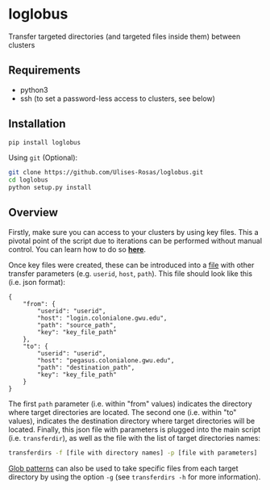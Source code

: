 # loglobus

Transfer targeted directories (and targeted files inside them) between clusters

## Requirements
* python3
* ssh (to set a password-less access to clusters, see below)

## Installation

```bash
pip install loglobus
```

Using `git` (Optional):
```bash
git clone https://github.com/Ulises-Rosas/loglobus.git
cd loglobus
python setup.py install
```

## Overview

Firstly, make sure you can access to your clusters by using key files. This a pivotal point of the script due to iterations can be performed without manual control. You can learn how to do so [**here**](setPasswordlessAccess.md).

Once key files were created, these can be introduced into a [file](params_dir.txt) with other transfer parameters (e.g. `userid`, `host`, `path`). This file should look like this (i.e. json format):

```
{
    "from": {
        "userid": "userid",
        "host": "login.colonialone.gwu.edu",
        "path": "source_path",
        "key": "key_file_path"
    },
    "to": {
        "userid": "userid",
        "host": "pegasus.colonialone.gwu.edu",
        "path": "destination_path",
        "key": "key_file_path"
    }
}
```

The first `path` parameter (i.e. within "from" values) indicates the directory where target directories are located. The second one (i.e. within "to" values), indicates the destination directory where target directories will be located. Finally, this json file with parameters is plugged into the main script (i.e. `transferdir`), as well as the file with the list of target directories names:

```bash
transferdirs -f [file with directory names] -p [file with parameters]
```

[Glob patterns](globs.txt) can also be used to take specific files from each target directory by using the option `-g` (see `transferdirs -h` for more information).
